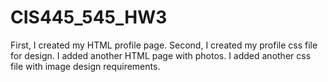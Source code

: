 # CIS445_545_HW3

First, I created my HTML profile page.
Second, I created my profile css file for design.
I added another HTML page with photos.
I added another css file with image design requirements.
